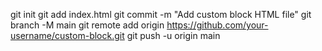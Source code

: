 git init
git add index.html
git commit -m "Add custom block HTML file"
git branch -M main
git remote add origin https://github.com/your-username/custom-block.git
git push -u origin main
